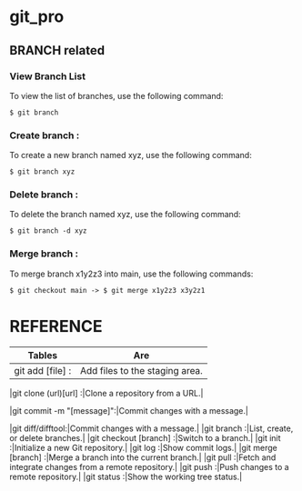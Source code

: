 # git_pro

## BRANCH related 

### View Branch List
To view the list of branches, use the following command:
```console
$ git branch
```

### Create branch   :
To create a new branch named xyz, use the following command:
```console
$ git branch xyz
```

### Delete branch   :
To delete the branch named xyz, use the following command:
```console
$ git branch -d xyz
```

### Merge branch   :
To merge branch x1y2z3 into main, use the following commands:
```console
$ git checkout main -> $ git merge x1y2z3 x3y2z1
```

# REFERENCE
| Tables   |      Are      | 
|----------|:-------------:|
|git add [file]           :|Add files to the staging area.|

|git clone (url)[url]          :|Clone a repository from a URL.|

|git commit -m "[message]":|Commit changes with a message.|

|git diff/difftool:|Commit changes with a message.|
|git branch               :|List, create, or delete branches.|
|git checkout [branch]    :|Switch to a branch.|
|git init                 :|Initialize a new Git repository.|
|git log                  :|Show commit logs.|
|git merge [branch]       :|Merge a branch into the current branch.|
|git pull                 :|Fetch and integrate changes from a remote repository.|
|git push                 :|Push changes to a remote repository.|
|git status               :|Show the working tree status.|
